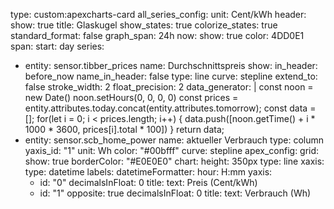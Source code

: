 type: custom:apexcharts-card
all_series_config:
  unit: Cent/kWh
header:
  show: true
  title: Glaskugel
  show_states: true
  colorize_states: true
  standard_format: false
graph_span: 24h
now:
  show: true
  color: 4DD0E1
span:
  start: day
series:
  - entity: sensor.tibber_prices
    name: Durchschnittspreis
    show:
      in_header: before_now
      name_in_header: false
    type: line
    curve: stepline
    extend_to: false
    stroke_width: 2
    float_precision: 2
    data_generator: |
      const noon = new Date()
      noon.setHours(0, 0, 0, 0)
      const prices = entity.attributes.today.concat(entity.attributes.tomorrow);
      const data = [];
      for(let i = 0; i < prices.length; i++) {
        data.push([noon.getTime() + i * 1000 * 3600, prices[i].total * 100])
      }
      return data;
  - entity: sensor.scb_home_power
    name: aktueller Verbrauch
    type: column
    yaxis_id: "1"
    unit: Wh
    color: "#00bfff"
    curve: stepline
apex_config:
  grid:
    show: true
    borderColor: "#E0E0E0"
  chart:
    height: 350px
    type: line
  xaxis:
    type: datetime
    labels:
      datetimeFormatter:
        hour: H:mm
  yaxis:
    - id: "0"
      decimalsInFloat: 0
      title:
        text: Preis (Cent/kWh)
    - id: "1"
      opposite: true
      decimalsInFloat: 0
      title:
        text: Verbrauch (Wh)

